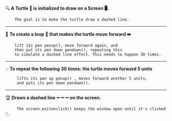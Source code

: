 🔍 **A Turtle 🐢 is initialized to draw on a Screen 🖥️.**
        
        The goal is to make the turtle draw a dashed line.
______________________________________________________________________________________________________________________________________________________________________

🎯 **To create a loop 🔄 that makes the turtle move forward ➡️** 
        
        lift its pen penup(), move forward again, and 
        then put its pen down pendown(), repeating this 
        to simulate a dashed line effect. This needs to happen 30 times.
______________________________________________________________________________________________________________________________________________________________________

💡  **To repeat the following 30 times: the turtle moves forward 5 units**

         lifts its pen up penup() , moves forward another 5 units, 
         and puts its pen down pendown().
______________________________________________________________________________________________________________________________________________________________________

🏆  **Draws a dashed line ➖ ➖ ➖ on the screen.**

         The screen.exitonclick() keeps the window open until it's clicked 🖱️.